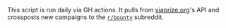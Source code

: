 This script is run daily via GH actions. It pulls from [viaprize.org](https://www.viaprize.org/)'s API and crossposts new campaigns to the [`r/bounty`](https://www.reddit.com/r/Bounty/) subreddit.

